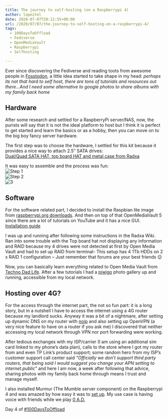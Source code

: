 ```yaml
---
title: The journey to self-hosting (on a Raspberrypi 4)
author: lopeztel
date: 2020-07-07T20:12:55+00:00
url: /2020/07/07/the-journey-to-self-hosting-on-a-raspberrypi-4/
tags:
  - 100DaysToOffload
  - Fediverse
  - OpenMediaVault
  - Raspberrypi
  - Selfhosting

---
```

Ever since discovering the Fediverse and reading toots from awesome people in [Fosstodon][1], a little idea started to take shape in my head: _perhaps its not that hard to self host, there are tons of tutorials and resources out there&#8230;And I need some alternative to google photos to share albums with my family back home_

## Hardware

After some research and settled for a RaspberryPi server/NAS, now, the purists will say that it is not the ideal platform to host but I think it is perfect to get started and learn the basics or as a hobby, then you can move on to the big boy fancy server hardware.

The first step was to choose the hardware, I settled for this kit because it provides a nice way to attach 2.5&#8243; SATA drives:  
[Dual/Quad SATA HAT, top board HAT and metal case from Radxa][2]

It was easy to assemble and the process was fun:  
![Step 1][3]  
![Step 2][4]  
![3][5] 

## Software

For the software related part, I decided to install the Raspbian lite image from [raspberrypi.org downloads][6]. And then on top of that OpenMediaVault 5 since there are a lot of tutorials on YouTube and it has a nice GUI. [Installation guide][7]

I was up and running after following some instructions in the Radxa Wiki. Ran into some trouble with the Top board hat not displaying any information and RAID because my 4 drives were not detected at first by Open Media Vault and had to set up RAID from terminal- This setup has 4 1Tb HDDs on 2 x RAID 1 configuration &#8211; Just remember that forums are your best friends 😉

Now, you can basically learn everything related to Open Media Vault from [Techno Dad Life][8]. After a few tutorials I had a [piwigo][9] photo gallery up and running, accessible from my local network.

## Hosting over 4G?

For the access through the internet part, the not so fun part: it is a long story, but in a nutshell I have to access the internet using a 4G router because my landlord sucks. Anyway it was a bit of a nightmare, after setting up dynamic DNS on my router with [noip][10] and also setting up OpenVPN (a very nice feature to have on a router if you ask me) I discovered that neither accessing my local network through VPN nor port forwarding were working.

After tedious exchanges with my ISP/carrier (I am using an additional sim card linked to my phone&#8217;s data plan), calls to the store where I got my router from and even TP Link&#8217;s product support; some random hero from my ISP&#8217;s customer support call center said _&#8220;Officially we don&#8217;t support third party routers, that being said I would suggest you change your APN setting to internet.public&#8221;_ and here I am now, a week after following that advice, sharing photos with my family back home through means I trust and manage myself.

I also installed Murmur (The Mumble server component) on the Raspberrypi 4 and was amazed by how easy it was to [set up][11]. My use case is having voice with friends while we play [0 A.D.][12]

Day 4 of <a rel="tag" class="u-tag u-category" href="https://lopeztel.xyz/blog/tags/100daystooffload/">#100DaysToOffload</a>

 [1]: https://fosstodon.org
 [2]: https://wiki.radxa.com/Dual_Quad_SATA_HAT
 [3]: https://fosstodon.b-cdn.net/media_attachments/files/004/780/193/original/91ff9464d0b8e049.png
 [4]: https://fosstodon.b-cdn.net/media_attachments/files/004/832/813/original/eb7791ba7de7e8bf.png
 [5]: https://fosstodon.b-cdn.net/media_attachments/files/005/240/182/original/47756ea4a059218d.jpg
 [6]: https://www.raspberrypi.org/downloads/raspberry-pi-os/
 [7]: https://pcmac.biz/openmediavault-5-on-raspberry-pi/
 [8]: https://www.youtube.com/channel/UCX2Vhc0LIzSS9aMzhGFZ7PA
 [9]: https://piwigo.org/
 [10]: https://www.noip.com/
 [11]: https://pimylifeup.com/raspberry-pi-mumble-server/
 [12]: https://play0ad.com/
